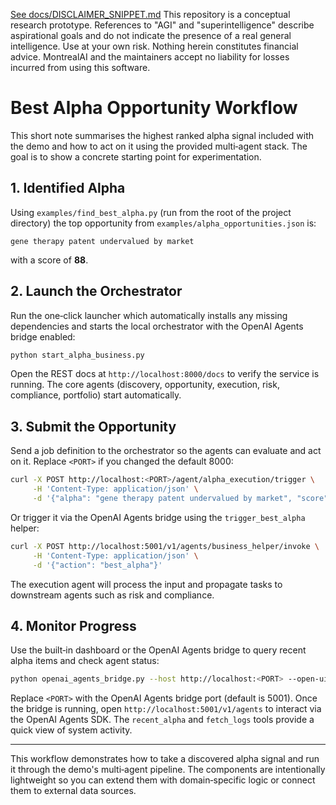 [See docs/DISCLAIMER_SNIPPET.md](../../../DISCLAIMER_SNIPPET.md)
This repository is a conceptual research prototype. References to "AGI" and "superintelligence" describe aspirational goals and do not indicate the presence of a real general intelligence. Use at your own risk. Nothing herein constitutes financial advice. MontrealAI and the maintainers accept no liability for losses incurred from using this software.

# Best Alpha Opportunity Workflow

This short note summarises the highest ranked alpha signal included with the demo and how to act on it using the
  provided multi‑agent stack. The goal is to show a concrete starting point for experimentation.

## 1. Identified Alpha

Using `examples/find_best_alpha.py` (run from the root of the project directory) the top opportunity from
  `examples/alpha_opportunities.json` is:

```
gene therapy patent undervalued by market
```
with a score of **88**.

## 2. Launch the Orchestrator

Run the one‑click launcher which automatically installs any missing dependencies and starts the local orchestrator with
  the OpenAI Agents bridge enabled:

```bash
python start_alpha_business.py
```

Open the REST docs at `http://localhost:8000/docs` to verify the service is running. The core agents (discovery,
  opportunity, execution, risk, compliance, portfolio) start automatically.

## 3. Submit the Opportunity

Send a job definition to the orchestrator so the agents can evaluate and act on it. Replace `<PORT>` if you changed the
  default 8000:

```bash
curl -X POST http://localhost:<PORT>/agent/alpha_execution/trigger \
     -H 'Content-Type: application/json' \
     -d '{"alpha": "gene therapy patent undervalued by market", "score": 88}'
```

Or trigger it via the OpenAI Agents bridge using the ``trigger_best_alpha``
helper:

```bash
curl -X POST http://localhost:5001/v1/agents/business_helper/invoke \
     -H 'Content-Type: application/json' \
     -d '{"action": "best_alpha"}'
```

The execution agent will process the input and propagate tasks to downstream agents such as risk and compliance.

## 4. Monitor Progress

Use the built‑in dashboard or the OpenAI Agents bridge to query recent alpha items and check agent status:

```bash
python openai_agents_bridge.py --host http://localhost:<PORT> --open-ui
```

Replace `<PORT>` with the OpenAI Agents bridge port (default is 5001). Once the bridge is running, open
  `http://localhost:5001/v1/agents` to interact via the OpenAI Agents SDK. The `recent_alpha` and `fetch_logs` tools
  provide a quick view of system activity.

---

This workflow demonstrates how to take a discovered alpha signal and run it through the demo's multi‑agent pipeline. The
  components are intentionally lightweight so you can extend them with domain‑specific logic or connect them to external
  data sources.

